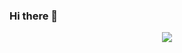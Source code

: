 ### Hi there 👋
<p align="center">
  <a href="#">
    <image src="https://www.google.com/imgres?imgurl=https%3A%2F%2Favatars3.githubusercontent.com%2Fu%2F35276874%3Fs%3D400%26u%3D8ab72b016d6d9e2bf1f399d4b8b6e429d9df7be6%26v%3D4&imgrefurl=https%3A%2F%2Fgithub.com%2Fchakru-ck&tbnid=TjNBPZt5yIZd8M&vet=12ahUKEwjLo6XB5tHqAhVNTSsKHdSSAHIQMygXegUIARC6AQ..i&docid=G-nOWqgvl1HrzM&w=240&h=240&itg=1&q=chakru&ved=2ahUKEwjLo6XB5tHqAhVNTSsKHdSSAHIQMygXegUIARC6AQ" />
  </a>
</p>

